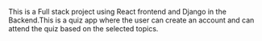This is a Full stack project using React frontend and Django in the Backend.This is a quiz app where the user can create an account and can attend the quiz based on the selected topics.

